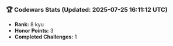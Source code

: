 ### 🏆 Codewars Stats (Updated: 2025-07-25 16:11:12 UTC)

- **Rank:** 8 kyu
- **Honor Points:** 3
- **Completed Challenges:** 1
